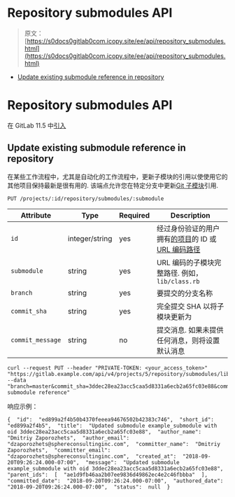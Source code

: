 # Repository submodules API

> 原文：[https://s0docs0gitlab0com.icopy.site/ee/api/repository_submodules.html](https://s0docs0gitlab0com.icopy.site/ee/api/repository_submodules.html)

*   [Update existing submodule reference in repository](#update-existing-submodule-reference-in-repository)

# Repository submodules API[](#repository-submodules-api "Permalink")

在 GitLab 11.5 中[引入](https://gitlab.com/gitlab-org/gitlab-foss/-/issues/41213)

## Update existing submodule reference in repository[](#update-existing-submodule-reference-in-repository "Permalink")

在某些工作流程中，尤其是自动化的工作流程中，更新子模块的引用以使使用它的其他项目保持最新是很有用的. 该端点允许您在特定分支中更新[Git 子模块](https://git-scm.com/book/en/v2/Git-Tools-Submodules)引用.

```
PUT /projects/:id/repository/submodules/:submodule 
```

| Attribute | Type | Required | Description |
| --- | --- | --- | --- |
| `id` | integer/string | yes | 经过身份验证的用户拥有[的项目](README.html#namespaced-path-encoding)的 ID 或[URL 编码路径](README.html#namespaced-path-encoding) |
| `submodule` | string | yes | URL 编码的子模块完整路径. 例如， `lib/class.rb` |
| `branch` | string | yes | 要提交的分支名称 |
| `commit_sha` | string | yes | 完全提交 SHA 以将子模块更新为 |
| `commit_message` | string | no | 提交消息. 如果未提供任何消息，则将设置默认消息 |

```
curl --request PUT --header "PRIVATE-TOKEN: <your_access_token>" "https://gitlab.example.com/api/v4/projects/5/repository/submodules/lib%2Fmodules%2Fexample"
--data "branch=master&commit_sha=3ddec28ea23acc5caa5d8331a6ecb2a65fc03e88&commit_message=Update submodule reference" 
```

响应示例：

```
{  "id":  "ed899a2f4b50b4370feeea94676502b42383c746",  "short_id":  "ed899a2f4b5",  "title":  "Updated submodule example_submodule with oid 3ddec28ea23acc5caa5d8331a6ecb2a65fc03e88",  "author_name":  "Dmitriy Zaporozhets",  "author_email":  "dzaporozhets@sphereconsultinginc.com",  "committer_name":  "Dmitriy Zaporozhets",  "committer_email":  "dzaporozhets@sphereconsultinginc.com",  "created_at":  "2018-09-20T09:26:24.000-07:00",  "message":  "Updated submodule example_submodule with oid 3ddec28ea23acc5caa5d8331a6ecb2a65fc03e88",  "parent_ids":  [  "ae1d9fb46aa2b07ee9836d49862ec4e2c46fbbba"  ],  "committed_date":  "2018-09-20T09:26:24.000-07:00",  "authored_date":  "2018-09-20T09:26:24.000-07:00",  "status":  null  } 
```